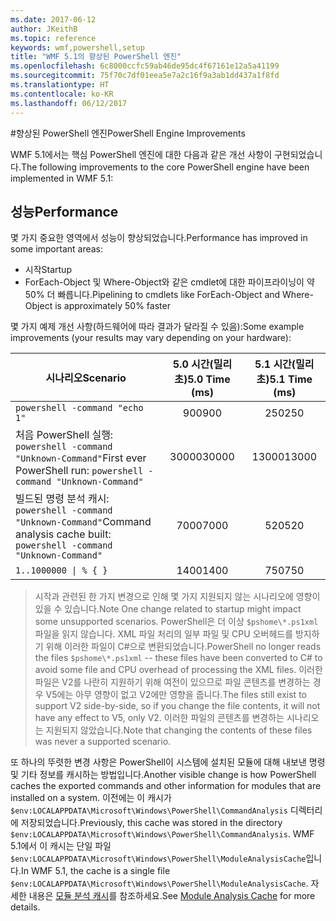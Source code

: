 ```yaml
---
ms.date: 2017-06-12
author: JKeithB
ms.topic: reference
keywords: wmf,powershell,setup
title: "WMF 5.1의 향상된 PowerShell 엔진"
ms.openlocfilehash: 6c8000ccfc59ab46de95dc4f67161e12a5a41199
ms.sourcegitcommit: 75f70c7df01eea5e7a2c16f9a3ab1dd437a1f8fd
ms.translationtype: HT
ms.contentlocale: ko-KR
ms.lasthandoff: 06/12/2017
---
```

#<a name="powershell-engine-improvements"></a><span data-ttu-id="e9bf3-103">향상된 PowerShell 엔진</span><span class="sxs-lookup"><span data-stu-id="e9bf3-103">PowerShell Engine Improvements</span></span>

<span data-ttu-id="e9bf3-104">WMF 5.1에서는 핵심 PowerShell 엔진에 대한 다음과 같은 개선 사항이 구현되었습니다.</span><span class="sxs-lookup"><span data-stu-id="e9bf3-104">The following improvements to the core PowerShell engine have been implemented in WMF 5.1:</span></span>


## <a name="performance"></a><span data-ttu-id="e9bf3-105">성능</span><span class="sxs-lookup"><span data-stu-id="e9bf3-105">Performance</span></span> ##

<span data-ttu-id="e9bf3-106">몇 가지 중요한 영역에서 성능이 향상되었습니다.</span><span class="sxs-lookup"><span data-stu-id="e9bf3-106">Performance has improved in some important areas:</span></span>

- <span data-ttu-id="e9bf3-107">시작</span><span class="sxs-lookup"><span data-stu-id="e9bf3-107">Startup</span></span>
- <span data-ttu-id="e9bf3-108">ForEach-Object 및 Where-Object와 같은 cmdlet에 대한 파이프라이닝이 약 50% 더 빠릅니다.</span><span class="sxs-lookup"><span data-stu-id="e9bf3-108">Pipelining to cmdlets like ForEach-Object and Where-Object is approximately 50% faster</span></span> 

<span data-ttu-id="e9bf3-109">몇 가지 예제 개선 사항(하드웨어에 따라 결과가 달라질 수 있음):</span><span class="sxs-lookup"><span data-stu-id="e9bf3-109">Some example improvements (your results may vary depending on your hardware):</span></span> 

| <span data-ttu-id="e9bf3-110">시나리오</span><span class="sxs-lookup"><span data-stu-id="e9bf3-110">Scenario</span></span> | <span data-ttu-id="e9bf3-111">5.0 시간(밀리초)</span><span class="sxs-lookup"><span data-stu-id="e9bf3-111">5.0 Time (ms)</span></span> | <span data-ttu-id="e9bf3-112">5.1 시간(밀리초)</span><span class="sxs-lookup"><span data-stu-id="e9bf3-112">5.1 Time (ms)</span></span> |
| -------- | :---------------: | :---------------: |
| `powershell -command "echo 1"` | <span data-ttu-id="e9bf3-113">900</span><span class="sxs-lookup"><span data-stu-id="e9bf3-113">900</span></span> | <span data-ttu-id="e9bf3-114">250</span><span class="sxs-lookup"><span data-stu-id="e9bf3-114">250</span></span> |
| <span data-ttu-id="e9bf3-115">처음 PowerShell 실행: `powershell -command "Unknown-Command"`</span><span class="sxs-lookup"><span data-stu-id="e9bf3-115">First ever PowerShell run: `powershell -command "Unknown-Command"`</span></span> | <span data-ttu-id="e9bf3-116">30000</span><span class="sxs-lookup"><span data-stu-id="e9bf3-116">30000</span></span> | <span data-ttu-id="e9bf3-117">13000</span><span class="sxs-lookup"><span data-stu-id="e9bf3-117">13000</span></span> |
| <span data-ttu-id="e9bf3-118">빌드된 명령 분석 캐시: `powershell -command "Unknown-Command"`</span><span class="sxs-lookup"><span data-stu-id="e9bf3-118">Command analysis cache built: `powershell -command "Unknown-Command"`</span></span> | <span data-ttu-id="e9bf3-119">7000</span><span class="sxs-lookup"><span data-stu-id="e9bf3-119">7000</span></span> | <span data-ttu-id="e9bf3-120">520</span><span class="sxs-lookup"><span data-stu-id="e9bf3-120">520</span></span> |
| <code>1..1000000 &#124; % { }</code> | <span data-ttu-id="e9bf3-121">1400</span><span class="sxs-lookup"><span data-stu-id="e9bf3-121">1400</span></span> | <span data-ttu-id="e9bf3-122">750</span><span class="sxs-lookup"><span data-stu-id="e9bf3-122">750</span></span> |
  
> <span data-ttu-id="e9bf3-123">시작과 관련된 한 가지 변경으로 인해 몇 가지 지원되지 않는 시나리오에 영향이 있을 수 있습니다.</span><span class="sxs-lookup"><span data-stu-id="e9bf3-123">Note One change related to startup might impact some unsupported scenarios.</span></span> 
> <span data-ttu-id="e9bf3-124">PowerShell은 더 이상 `$pshome\*.ps1xml` 파일을 읽지 않습니다. XML 파일 처리의 일부 파일 및 CPU 오버헤드를 방지하기 위해 이러한 파일이 C#으로 변환되었습니다.</span><span class="sxs-lookup"><span data-stu-id="e9bf3-124">PowerShell no longer reads the files `$pshome\*.ps1xml` -- these files have been converted to C# to avoid some file and CPU overhead of processing the XML files.</span></span> 
<span data-ttu-id="e9bf3-125">이러한 파일은 V2를 나란히 지원하기 위해 여전이 있으므로 파일 콘텐츠를 변경하는 경우 V5에는 아무 영향이 없고 V2에만 영향을 줍니다.</span><span class="sxs-lookup"><span data-stu-id="e9bf3-125">The files still exist to support V2 side-by-side, so if you change the file contents, it will not have any effect to V5, only V2.</span></span> 
<span data-ttu-id="e9bf3-126">이러한 파일의 콘텐츠를 변경하는 시나리오는 지원되지 않았습니다.</span><span class="sxs-lookup"><span data-stu-id="e9bf3-126">Note that changing the contents of these files was never a supported scenario.</span></span>

<span data-ttu-id="e9bf3-127">또 하나의 뚜렷한 변경 사항은 PowerShell이 시스템에 설치된 모듈에 대해 내보낸 명령 및 기타 정보를 캐시하는 방법입니다.</span><span class="sxs-lookup"><span data-stu-id="e9bf3-127">Another visible change is how PowerShell caches the exported commands and other information for modules that are installed on a system.</span></span> <span data-ttu-id="e9bf3-128">이전에는 이 캐시가 `$env:LOCALAPPDATA\Microsoft\Windows\PowerShell\CommandAnalysis` 디렉터리에 저장되었습니다.</span><span class="sxs-lookup"><span data-stu-id="e9bf3-128">Previously, this cache was stored in the directory `$env:LOCALAPPDATA\Microsoft\Windows\PowerShell\CommandAnalysis`.</span></span> <span data-ttu-id="e9bf3-129">WMF 5.1에서 이 캐시는 단일 파일 `$env:LOCALAPPDATA\Microsoft\Windows\PowerShell\ModuleAnalysisCache`입니다.</span><span class="sxs-lookup"><span data-stu-id="e9bf3-129">In WMF 5.1, the cache is a single file `$env:LOCALAPPDATA\Microsoft\Windows\PowerShell\ModuleAnalysisCache`.</span></span>
<span data-ttu-id="e9bf3-130">자세한 내용은 [모듈 분석 캐시](scenarios-features.md#module-analysis-cache)를 참조하세요.</span><span class="sxs-lookup"><span data-stu-id="e9bf3-130">See [Module Analysis Cache](scenarios-features.md#module-analysis-cache) for more details.</span></span>

